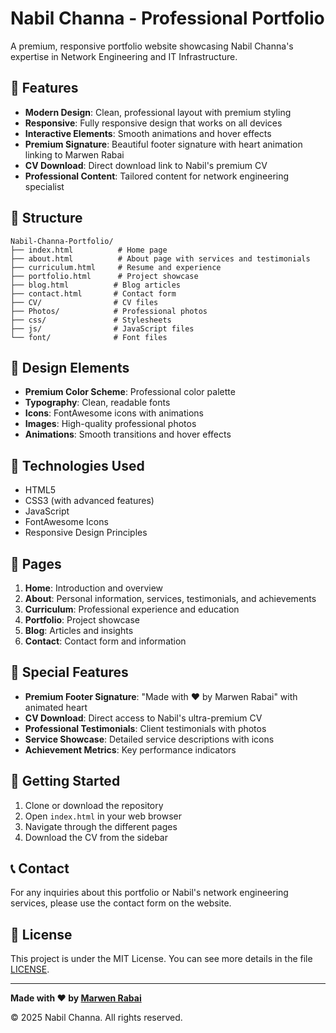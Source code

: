 # Nabil Channa - Professional Portfolio

A premium, responsive portfolio website showcasing Nabil Channa's expertise in Network Engineering and IT Infrastructure.

## 🚀 Features

- **Modern Design**: Clean, professional layout with premium styling
- **Responsive**: Fully responsive design that works on all devices
- **Interactive Elements**: Smooth animations and hover effects
- **Premium Signature**: Beautiful footer signature with heart animation linking to Marwen Rabai
- **CV Download**: Direct download link to Nabil's premium CV
- **Professional Content**: Tailored content for network engineering specialist

## 📁 Structure

```
Nabil-Channa-Portfolio/
├── index.html          # Home page
├── about.html          # About page with services and testimonials
├── curriculum.html     # Resume and experience
├── portfolio.html      # Project showcase
├── blog.html          # Blog articles
├── contact.html       # Contact form
├── CV/                # CV files
├── Photos/            # Professional photos
├── css/               # Stylesheets
├── js/                # JavaScript files
└── font/              # Font files
```

## 🎨 Design Elements

- **Premium Color Scheme**: Professional color palette
- **Typography**: Clean, readable fonts
- **Icons**: FontAwesome icons with animations
- **Images**: High-quality professional photos
- **Animations**: Smooth transitions and hover effects

## 🔧 Technologies Used

- HTML5
- CSS3 (with advanced features)
- JavaScript
- FontAwesome Icons
- Responsive Design Principles

## 📱 Pages

1. **Home**: Introduction and overview
2. **About**: Personal information, services, testimonials, and achievements
3. **Curriculum**: Professional experience and education
4. **Portfolio**: Project showcase
5. **Blog**: Articles and insights
6. **Contact**: Contact form and information

## 🌟 Special Features

- **Premium Footer Signature**: "Made with ❤️ by Marwen Rabai" with animated heart
- **CV Download**: Direct access to Nabil's ultra-premium CV
- **Professional Testimonials**: Client testimonials with photos
- **Service Showcase**: Detailed service descriptions with icons
- **Achievement Metrics**: Key performance indicators

## 🚀 Getting Started

1. Clone or download the repository
2. Open `index.html` in your web browser
3. Navigate through the different pages
4. Download the CV from the sidebar

## 📞 Contact

For any inquiries about this portfolio or Nabil's network engineering services, please use the contact form on the website.

## 📄 License

This project is under the MIT License. You can see more details in the file [LICENSE](LICENSE).

---

**Made with ❤️ by [Marwen Rabai](https://marwen-rabainetlif.app)**

© 2025 Nabil Channa. All rights reserved.


